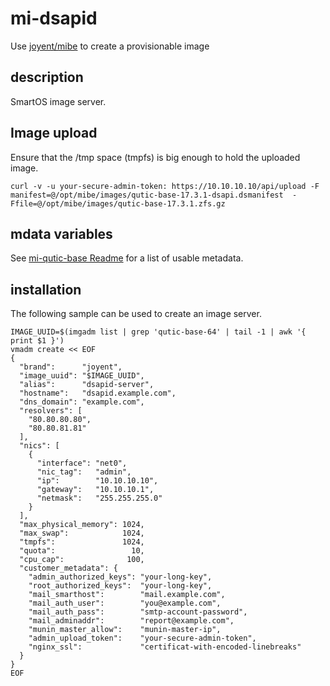 mi-dsapid
=========

Use [joyent/mibe](https://github.com/joyent/mibe) to create a provisionable image

## description

SmartOS image server.

## Image upload

Ensure that the /tmp space (tmpfs) is big enough to hold the uploaded image.

```
curl -v -u your-secure-admin-token: https://10.10.10.10/api/upload -F manifest=@/opt/mibe/images/qutic-base-17.3.1-dsapi.dsmanifest  -Ffile=@/opt/mibe/images/qutic-base-17.3.1.zfs.gz
```

## mdata variables

See [mi-qutic-base Readme](https://github.com/jfqd/mi-qutic-base/blob/master/README.md) for a list of usable metadata.

## installation

The following sample can be used to create an image server.

```
IMAGE_UUID=$(imgadm list | grep 'qutic-base-64' | tail -1 | awk '{ print $1 }')
vmadm create << EOF
{
  "brand":      "joyent",
  "image_uuid": "$IMAGE_UUID",
  "alias":      "dsapid-server",
  "hostname":   "dsapid.example.com",
  "dns_domain": "example.com",
  "resolvers": [
    "80.80.80.80",
    "80.80.81.81"
  ],
  "nics": [
    {
      "interface": "net0",
      "nic_tag":   "admin",
      "ip":        "10.10.10.10",
      "gateway":   "10.10.10.1",
      "netmask":   "255.255.255.0"
    }
  ],
  "max_physical_memory": 1024,
  "max_swap":            1024,
  "tmpfs":               1024,
  "quota":                 10,
  "cpu_cap":              100,
  "customer_metadata": {
    "admin_authorized_keys": "your-long-key",
    "root_authorized_keys":  "your-long-key",
    "mail_smarthost":        "mail.example.com",
    "mail_auth_user":        "you@example.com",
    "mail_auth_pass":        "smtp-account-password",
    "mail_adminaddr":        "report@example.com",
    "munin_master_allow":    "munin-master-ip",
    "admin_upload_token":    "your-secure-admin-token",
    "nginx_ssl":             "certificat-with-encoded-linebreaks"
  }
}
EOF
```
